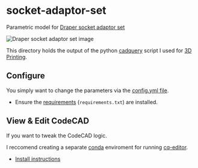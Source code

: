 # socket-adaptor-set

Parametric model for [Draper socket adaptor set](https://www.drapertools.com/product/00005/socket-adaptor-set-1-4-hex-x-1-4-3-8-1-2-sq-dr-3-piece/)

![Draper socket adaptor set image](https://cdn11.bigcommerce.com/s-1qmaqa25jp/images/stencil/640w/products/14910/50870/00005_BCS-3__59473.1642775545.jpg?c=1)

This directory holds the output of the python [cadquery](https://github.com/CadQuery/cadquery) script I used for [3D Printing](https://www.printables.com/model/268902-draper-socket-adaptor-set-holder).

## Configure

You simply want to change the parameters via the [config.yml file](https://github.com/MadeforMaking/organised/tree/master/tool-bag/socket-adaptor-set/cadquery/config.yml).

- Ensure the [requirements](https://github.com/MadeforMaking/organised/tree/master/tool-bag/socket-adaptor-set/cadquery/requirements.txt) (`requirements.txt`) are installed.

## View & Edit CodeCAD

If you want to tweak the CodeCAD logic.

I reccomend creating a separate [conda](https://docs.conda.io/en/latest/) enviroment for running [cq-editor](https://github.com/CadQuery/CQ-editor).

- [Install instructions](https://github.com/CadQuery/CQ-editor#installation-anaconda)
